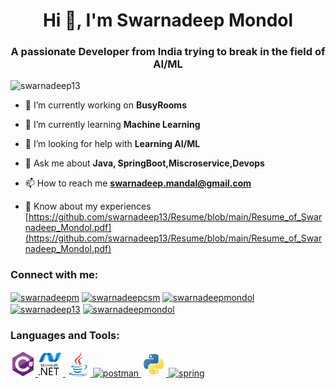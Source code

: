 <h1 align="center">Hi 👋, I'm Swarnadeep Mondol</h1>
<h3 align="center">A passionate Developer from India trying to break in the field of AI/ML</h3>

<p align="left"> <img src="https://komarev.com/ghpvc/?username=swarnadeep13&label=Profile%20views&color=0e75b6&style=flat" alt="swarnadeep13" /> </p>

- 🔭 I’m currently working on **BusyRooms**

- 🌱 I’m currently learning **Machine Learning**

- 🤝 I’m looking for help with **Learning AI/ML**

- 💬 Ask me about **Java, SpringBoot,Miscroservice,Devops**

- 📫 How to reach me **swarnadeep.mandal@gmail.com**

- 📄 Know about my experiences [https://github.com/swarnadeep13/Resume/blob/main/Resume_of_Swarnadeep_Mondol.pdf](https://github.com/swarnadeep13/Resume/blob/main/Resume_of_Swarnadeep_Mondol.pdf)

<h3 align="left">Connect with me:</h3>
<p align="left">
<a href="https://twitter.com/swarnadeepm" target="blank"><img align="center" src="https://raw.githubusercontent.com/rahuldkjain/github-profile-readme-generator/master/src/images/icons/Social/twitter.svg" alt="swarnadeepm" height="30" width="40" /></a>
<a href="https://linkedin.com/in/swarnadeepcsm" target="blank"><img align="center" src="https://raw.githubusercontent.com/rahuldkjain/github-profile-readme-generator/master/src/images/icons/Social/linked-in-alt.svg" alt="swarnadeepcsm" height="30" width="40" /></a>
<a href="https://kaggle.com/swarnadeepmondol" target="blank"><img align="center" src="https://raw.githubusercontent.com/rahuldkjain/github-profile-readme-generator/master/src/images/icons/Social/kaggle.svg" alt="swarnadeepmondol" height="30" width="40" /></a>
<a href="https://instagram.com/swarnadeep13" target="blank"><img align="center" src="https://raw.githubusercontent.com/rahuldkjain/github-profile-readme-generator/master/src/images/icons/Social/instagram.svg" alt="swarnadeep13" height="30" width="40" /></a>
<a href="https://www.leetcode.com/swarnadeepmondol" target="blank"><img align="center" src="https://raw.githubusercontent.com/rahuldkjain/github-profile-readme-generator/master/src/images/icons/Social/leet-code.svg" alt="swarnadeepmondol" height="30" width="40" /></a>
</p>

<h3 align="left">Languages and Tools:</h3>
<p align="left"> <a href="https://www.w3schools.com/cs/" target="_blank" rel="noreferrer"> <img src="https://raw.githubusercontent.com/devicons/devicon/master/icons/csharp/csharp-original.svg" alt="csharp" width="40" height="40"/> </a> <a href="https://dotnet.microsoft.com/" target="_blank" rel="noreferrer"> <img src="https://raw.githubusercontent.com/devicons/devicon/master/icons/dot-net/dot-net-original-wordmark.svg" alt="dotnet" width="40" height="40"/> </a> <a href="https://www.java.com" target="_blank" rel="noreferrer"> <img src="https://raw.githubusercontent.com/devicons/devicon/master/icons/java/java-original.svg" alt="java" width="40" height="40"/> </a> <a href="https://postman.com" target="_blank" rel="noreferrer"> <img src="https://www.vectorlogo.zone/logos/getpostman/getpostman-icon.svg" alt="postman" width="40" height="40"/> </a> <a href="https://www.python.org" target="_blank" rel="noreferrer"> <img src="https://raw.githubusercontent.com/devicons/devicon/master/icons/python/python-original.svg" alt="python" width="40" height="40"/> </a> <a href="https://spring.io/" target="_blank" rel="noreferrer"> <img src="https://www.vectorlogo.zone/logos/springio/springio-icon.svg" alt="spring" width="40" height="40"/> </a> </p>
